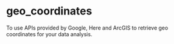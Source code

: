 # geo_coordinates
To use APIs provided by Google, Here and ArcGIS to retrieve geo coordinates for your data analysis.
